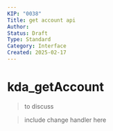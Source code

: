 ```yaml
---
KIP: "0038"
Title: get account api
Author:
Status: Draft
Type: Standard
Category: Interface
Created: 2025-02-17
---
```


# kda_getAccount

> to discuss

> include change handler here
